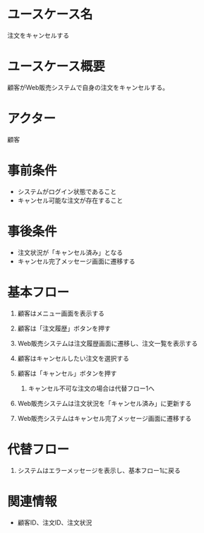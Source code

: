# ユースケース名
注文をキャンセルする

# ユースケース概要
顧客がWeb販売システムで自身の注文をキャンセルする。

# アクター
顧客

# 事前条件
- システムがログイン状態であること
- キャンセル可能な注文が存在すること

# 事後条件
- 注文状況が「キャンセル済み」となる
- キャンセル完了メッセージ画面に遷移する

# 基本フロー
1. 顧客はメニュー画面を表示する
2. 顧客は「注文履歴」ボタンを押す
3. Web販売システムは注文履歴画面に遷移し、注文一覧を表示する
   
4. 顧客はキャンセルしたい注文を選択する
5. 顧客は「キャンセル」ボタンを押す  
   1. キャンセル不可な注文の場合は代替フロー1へ  
6. Web販売システムは注文状況を「キャンセル済み」に更新する
7. Web販売システムはキャンセル完了メッセージ画面に遷移する

# 代替フロー
1. システムはエラーメッセージを表示し、基本フロー1に戻る

# 関連情報
- 顧客ID、注文ID、注文状況